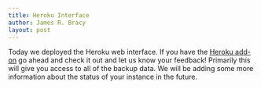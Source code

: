 ```yaml
---
title: Heroku Interface
author: James R. Bracy
layout: post
---
```


Today we deployed the Heroku web interface. If you have the [Heroku add-on](http://addons.heroku.com/redistogo)
go ahead and check it out and let us know your feedback! Primarily this will
give you access to all of the backup data. We will be adding some more information
about the status of your instance in the future.